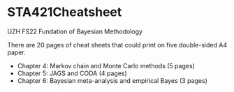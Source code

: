 # STA421Cheatsheet
UZH FS22 Fundation of Bayesian Methodology

There are 20 pages of cheat sheets that could print on five double-sided A4 paper.
 - Chapter 4: Markov chain and Monte Carlo methods (5 pages)
 - Chapter 5: JAGS and CODA (4 pages)
 - Chapter 6: Bayesian meta-analysis and empirical Bayes (3 pages)
